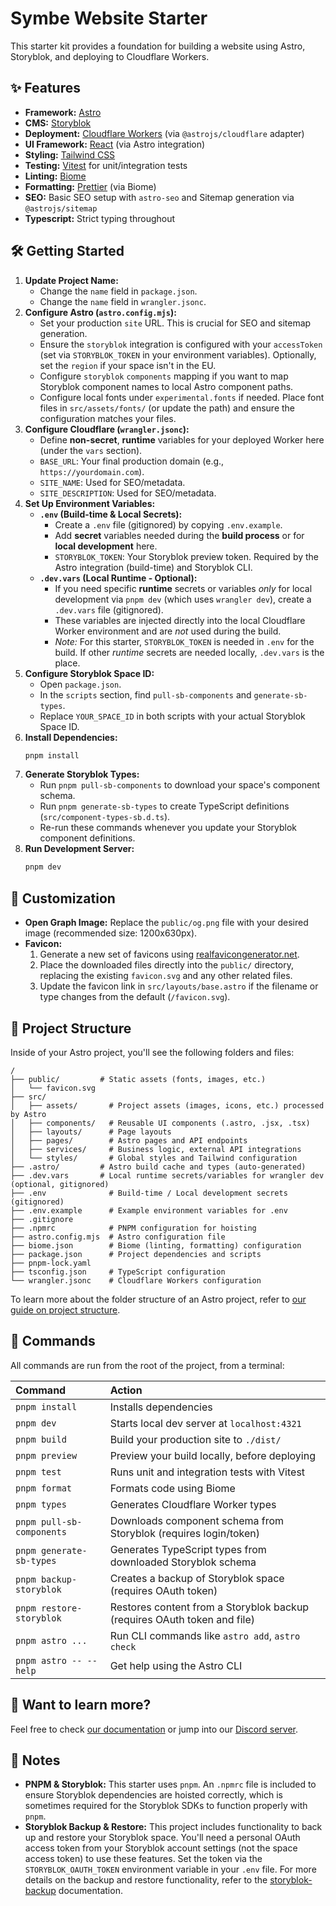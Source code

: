 # Symbe Website Starter

This starter kit provides a foundation for building a website using Astro, Storyblok, and deploying to Cloudflare Workers.

## ✨ Features

- **Framework:** [Astro](https://astro.build/)
- **CMS:** [Storyblok](https://www.storyblok.com/)
- **Deployment:** [Cloudflare Workers](https://workers.cloudflare.com/) (via `@astrojs/cloudflare` adapter)
- **UI Framework:** [React](https://react.dev/) (via Astro integration)
- **Styling:** [Tailwind CSS](https://tailwindcss.com/)
- **Testing:** [Vitest](https://vitest.dev/) for unit/integration tests
- **Linting:** [Biome](https://biomejs.dev/)
- **Formatting:** [Prettier](https://prettier.io/) (via Biome)
- **SEO:** Basic SEO setup with `astro-seo` and Sitemap generation via `@astrojs/sitemap`
- **Typescript:** Strict typing throughout

## 🛠️ Getting Started

1.  **Update Project Name:**
    - Change the `name` field in `package.json`.
    - Change the `name` field in `wrangler.jsonc`.
2.  **Configure Astro (`astro.config.mjs`):**
    - Set your production `site` URL. This is crucial for SEO and sitemap generation.
    - Ensure the `storyblok` integration is configured with your `accessToken` (set via `STORYBLOK_TOKEN` in your environment variables). Optionally, set the `region` if your space isn't in the EU.
    - Configure `storyblok` `components` mapping if you want to map Storyblok component names to local Astro component paths.
    - Configure local fonts under `experimental.fonts` if needed. Place font files in `src/assets/fonts/` (or update the path) and ensure the configuration matches your files.
3.  **Configure Cloudflare (`wrangler.jsonc`):**
    - Define **non-secret**, **runtime** variables for your deployed Worker here (under the `vars` section).
    - `BASE_URL`: Your final production domain (e.g., `https://yourdomain.com`).
    - `SITE_NAME`: Used for SEO/metadata.
    - `SITE_DESCRIPTION`: Used for SEO/metadata.
4.  **Set Up Environment Variables:**
    - **`.env` (Build-time & Local Secrets):**
      - Create a `.env` file (gitignored) by copying `.env.example`.
      - Add **secret** variables needed during the **build process** or for **local development** here.
      - `STORYBLOK_TOKEN`: Your Storyblok preview token. Required by the Astro integration (build-time) and Storyblok CLI.
    - **`.dev.vars` (Local Runtime - Optional):**
      - If you need specific **runtime** secrets or variables _only_ for local development via `pnpm dev` (which uses `wrangler dev`), create a `.dev.vars` file (gitignored).
      - These variables are injected directly into the local Cloudflare Worker environment and are _not_ used during the build.
      - _Note:_ For this starter, `STORYBLOK_TOKEN` is needed in `.env` for the build. If other _runtime_ secrets are needed locally, `.dev.vars` is the place.
5.  **Configure Storyblok Space ID:**
    - Open `package.json`.
    - In the `scripts` section, find `pull-sb-components` and `generate-sb-types`.
    - Replace `YOUR_SPACE_ID` in both scripts with your actual Storyblok Space ID.
6.  **Install Dependencies:**
    ```sh
    pnpm install
    ```
7.  **Generate Storyblok Types:**
    - Run `pnpm pull-sb-components` to download your space's component schema.
    - Run `pnpm generate-sb-types` to create TypeScript definitions (`src/component-types-sb.d.ts`).
    - Re-run these commands whenever you update your Storyblok component definitions.
8.  **Run Development Server:**
    ```sh
    pnpm dev
    ```

## 🎨 Customization

- **Open Graph Image:** Replace the `public/og.png` file with your desired image (recommended size: 1200x630px).
- **Favicon:**
  1.  Generate a new set of favicons using [realfavicongenerator.net](https://realfavicongenerator.net/).
  2.  Place the downloaded files directly into the `public/` directory, replacing the existing `favicon.svg` and any other related files.
  3.  Update the favicon link in `src/layouts/base.astro` if the filename or type changes from the default (`/favicon.svg`).

## 📁 Project Structure

Inside of your Astro project, you'll see the following folders and files:

```text
/
├── public/         # Static assets (fonts, images, etc.)
│   └── favicon.svg
├── src/
│   ├── assets/       # Project assets (images, icons, etc.) processed by Astro
│   ├── components/   # Reusable UI components (.astro, .jsx, .tsx)
│   ├── layouts/      # Page layouts
│   ├── pages/        # Astro pages and API endpoints
│   ├── services/     # Business logic, external API integrations
│   └── styles/       # Global styles and Tailwind configuration
├── .astro/         # Astro build cache and types (auto-generated)
├── .dev.vars       # Local runtime secrets/variables for wrangler dev (optional, gitignored)
├── .env              # Build-time / Local development secrets (gitignored)
├── .env.example      # Example environment variables for .env
├── .gitignore
├── .npmrc            # PNPM configuration for hoisting
├── astro.config.mjs  # Astro configuration file
├── biome.json        # Biome (linting, formatting) configuration
├── package.json      # Project dependencies and scripts
├── pnpm-lock.yaml
├── tsconfig.json     # TypeScript configuration
└── wrangler.jsonc    # Cloudflare Workers configuration
```

To learn more about the folder structure of an Astro project, refer to [our guide on project structure](https://docs.astro.build/en/basics/project-structure/).

## 🧞 Commands

All commands are run from the root of the project, from a terminal:

| Command                   | Action                                                                   |
| :------------------------ | :----------------------------------------------------------------------- |
| `pnpm install`            | Installs dependencies                                                    |
| `pnpm dev`                | Starts local dev server at `localhost:4321`                              |
| `pnpm build`              | Build your production site to `./dist/`                                  |
| `pnpm preview`            | Preview your build locally, before deploying                             |
| `pnpm test`               | Runs unit and integration tests with Vitest                              |
| `pnpm format`             | Formats code using Biome                                                 |
| `pnpm types`              | Generates Cloudflare Worker types                                        |
| `pnpm pull-sb-components` | Downloads component schema from Storyblok (requires login/token)         |
| `pnpm generate-sb-types`  | Generates TypeScript types from downloaded Storyblok schema              |
| `pnpm backup-storyblok`   | Creates a backup of Storyblok space (requires OAuth token)               |
| `pnpm restore-storyblok`  | Restores content from a Storyblok backup (requires OAuth token and file) |
| `pnpm astro ...`          | Run CLI commands like `astro add`, `astro check`                         |
| `pnpm astro -- --help`    | Get help using the Astro CLI                                             |

## 👀 Want to learn more?

Feel free to check [our documentation](https://docs.astro.build) or jump into our [Discord server](https://astro.build/chat).

## 📝 Notes

- **PNPM & Storyblok:** This starter uses `pnpm`. An `.npmrc` file is included to ensure Storyblok dependencies are hoisted correctly, which is sometimes required for the Storyblok SDKs to function properly with `pnpm`.
- **Storyblok Backup & Restore:** This project includes functionality to back up and restore your Storyblok space. You'll need a personal OAuth access token from your Storyblok account settings (not the space access token) to use these features. Set the token via the `STORYBLOK_OAUTH_TOKEN` environment variable in your `.env` file. For more details on the backup and restore functionality, refer to the [storyblok-backup](https://github.com/webflorist/storyblok-backup) documentation.
